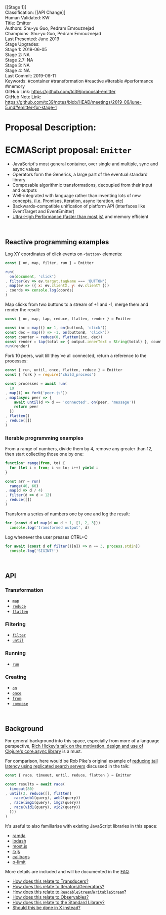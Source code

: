 [[Stage 1]]<br>Classification: [[API Change]]<br>Human Validated: KW<br>Title: Emitter<br>Authors: Shu-yu Guo, Pedram Emrouznejad<br>Champions: Shu-yu Guo, Pedram Emrouznejad<br>Last Presented: June 2019<br>Stage Upgrades:<br>Stage 1: 2019-06-05  
Stage 2: NA  
Stage 2.7: NA  
Stage 3: NA  
Stage 4: NA<br>Last Commit: 2019-06-11<br>Keywords: #container #transformation #reactive #iterable #performance #memory <br>GitHub Link: https://github.com/tc39/proposal-emitter <br>GitHub Note Link: https://github.com/tc39/notes/blob/HEAD/meetings/2019-06/june-5.md#emitter-for-stage-1
# Proposal Description:
# ECMAScript proposal: `Emitter`

* JavaScript's most general container, over single and multiple, sync and async values
* Operators form the Generics, a large part of the eventual standard library
* Composable algorithmic transformations, decoupled from their input and outputs
* Well-integrated with language rather than inventing lots of new concepts, (i.e. Promises, iteration, async iteration, etc)
* Backwards-compatible unification of platform API (interfaces like EventTarget and EventEmitter)
* [Ultra-High Performance (faster than most.js)](/PERFORMANCE.md) and memory efficient 

<br> 

## Reactive programming examples

Log XY coordinates of click events on `<button>` elements:

```js
const { on, map, filter, run } = Emitter

run(
  on(document, 'click')
, filter(ev => ev.target.tagName === 'BUTTON')
, map(ev => ({ x: ev.clientX, y: ev.clientY }))
, coords => console.log(coords)
)
```

Map clicks from two buttons to a stream of +1 and -1, merge them and render the result:

```js
const { on, map, tap, reduce, flatten, render } = Emitter

const inc = map(() => 1, on(buttonA, 'click')) 
const dec = map(() => -1, on(buttonB, 'click'))
const counter = reduce(0, flatten(inc, dec))
const render = tap(total => { output.innerText = String(total) }, counter)
run(render)
```

Fork 10 peers, wait till they've all connected, return a reference to the processes:

```js
const { run, until, once, flatten, reduce } = Emitter
const { fork } = require('child_process')

const processes = await run(
  10
, map(() => fork('peer.js'))
, map(async peer => {
    await until(d => d == 'connected', on(peer, 'message'))
    return peer
  })
, flatten()
, reduce([])
)
```

### Iterable programming examples

From a range of numbers, divide them by 4, remove any greater than 12, then start collecting those one by one:

```js
function* range(from, to) { 
  for (let i = from; i <= to; i++) yield i  
}

const arr = run(
  range(40, 60)
, map(d => d / 4)
, filter(d => d < 12)
, reduce([])
)
```

Transform a series of numbers one by one and log the result:

```js
for (const d of map(d => d + 1, [1, 2, 3]))
  console.log('transformed output', d)
```

Log whenever the user presses CTRL+C

```js
for await (const d of filter(([n]) => n == 3, process.stdin))
  console.log('SIGINT!')
```

<br>

## API

### Transformation

  * [`map`](/API.md#map)
  * [`reduce`](/API.md#reduce)
  * [`flatten`](/API.md#flatten)

### Filtering

  * [`filter`](/API.md#filter)
  * [`until`](/API.md#until)

### Running

  * [`run`](/API.md#run)

### Creating

  * [`on`](/API.md#on)
  * [`once`](/API.md#once)
  * [`from`](/API.md#from)
  * [`compose`](/API.md#compose)

<br>

## Background

For general background into this space, especially from more of a language perspective, [Rich Hickey's talk on the motivation, design and use of Clojure's core.async library](https://www.infoq.com/presentations/clojure-core-async) is a must.

For comparison, here would be Rob Pike's original example of [reducing tail latency using replicated search servers](https://talks.golang.org/2012/concurrency.slide#50) discussed in the talk:

```js
const { race, timeout, until, reduce, flatten } = Emitter 

const results = await race(
  timeout(80)
, until(3, reduce([], flatten(
    race(web1(query), web2(query))
  , race(img1(query), img2(query))
  , race(vid1(query), vid2(query))
  )))
)
```

It's useful to also familiarise with existing JavaScript libraries in this space:

* [ramda](https://github.com/ramda/ramda)
* [lodash](https://github.com/lodash/lodash)
* [most.js](https://github.com/mostjs/core)
* [rxjs](https://github.com/ReactiveX/rxjs)
* [callbags](https://github.com/staltz/callbag-basics/)
* [p-limit](https://www.npmjs.com/package/p-limit)

More details are included and will be documented in the [FAQ](FAQ.md).

* [How does this relate to Transducers?](/FAQ.md#how-does-this-relate-to-transducers)
* [How does this relate to Iterators/Generators? ](/FAQ.md#how-does-this-relate-to-iteratorsgenerators)
* [How does this relate to `ReadableStream`/`WritableStream`](/FAQ.md#how-does-this-relate-to-readablestreamwritablestream)?
* [How does this relate to Observables?](/FAQ.md#how-does-this-relate-to-observables)
* [How does this relate to the Standard Library?](/FAQ.md#how-does-this-relate-to-the-standard-library)
* [Should this be done in X instead?](/FAQ.md#should-this-be-done-in-x-instead)
<br>